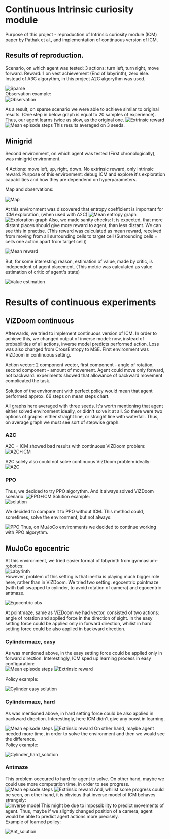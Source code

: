 # Continuous Intrinsic curiosity module
Purpose of this project - reproduction of Intrinsic curiosity module (ICM) paper by Pathak et al., and implementation of continuous version of ICM.

## Results of reproduction.
Scenario, on which agent was tested:
3 actions: turn left, turn right, move forward. Reward: 1 on vest achievement (End of labyrinth), zero else.
Instead of A3C algorythm, in this project A2C algorythm was used.  

![Sparse](https://github.com/denmanorwatCDS/mario-icm/assets/119806492/e4ad8369-787b-49d3-a633-5640f02899a9)  
Observation example:  
![Observation](https://github.com/denmanorwatCDS/mario-icm/assets/119806492/32256e6c-9bfd-4fdd-923a-a8f5829c62a1)


As a result, on sparse scenario we were able to achieve similar to original results. (One step in below graph is equal to 20 samples of experience). Thus, our agent learns twice as slow, as the original one.
![Extrinsic reward](https://github.com/denmanorwatCDS/mario-icm/assets/119806492/99e324a0-956d-41ad-8556-9419f9c4e0a8)
![Mean episode steps](https://github.com/denmanorwatCDS/mario-icm/assets/119806492/2960ec09-8f4a-4c23-a9c5-9e8f80b199c9)
This results averaged on 3 seeds.

## Minigrid
Second environment, on which agent was tested (First chronologically), was minigrid environment.  

4 Actions: move left, up, right, down. No extrinsic reward, only intrinsic reward. Purpose of this environment: debug ICM and explore it's exploration capabilities and how they are dependend on hyperparameters.  

Map and observations:  

![Map](https://github.com/denmanorwatCDS/mario-icm/assets/119806492/886de8fe-e384-43ff-9692-6a9196ab20d2)  

At this environment was discovered that entropy coefficient is important for ICM exploration, (when used with A2C)
![Mean entropy graph](https://github.com/denmanorwatCDS/mario-icm/assets/119806492/7b958e13-8367-4a76-9ffd-4054c3f36094)
![Exploration graph](https://github.com/denmanorwatCDS/mario-icm/assets/119806492/56d62e2c-6bb3-48e7-a946-445547689c44)
Also, we made sanity checks: It is expected, that more distant places should give more reward to agent, than less distant. We can see this in practise.
(This reward was calculated as mean reward, received from moving from all surrounding cells to target cell (Surrounding cells = cells one action apart from target cell))  

![Mean reward](https://github.com/denmanorwatCDS/mario-icm/assets/119806492/38370e9c-59b8-41fe-8640-b424b055bc0b)  

But, for some interesting reason, estimation of value, made by critic, is independent of agent placement. (This metric was calculated as value estimation of critic of agent's state)  

![Value estimation](https://github.com/denmanorwatCDS/mario-icm/assets/119806492/bc9a5042-8093-4c0a-a8cb-b76ef2098189)

# Results of continuous experiments
## ViZDoom continuous
Afterwards, we tried to implement continuous version of ICM. In order to achieve this, we changed output of inverse model: now, instead of probabilities of all actions, inverse model predicts performed action. Loss was also changed from CrossEntropy to MSE.
First environment was ViZDoom in continuous setting.   

Action vector: 2 component vector, first component - angle of rotation, second component - amount of movement. Agent could move only forward, not backward: experiments showed that allowance of backward movement complicated the task.  

Solution of the environment with perfect policy would mean that agent performed approx. 66 steps on mean steps chart. 

All graphs here averaged with three seeds. It's worth mentioning that agent either solved environment ideally, or didn't solve it at all. So there were two options of graphs: either straight line, or straight line with waterfall. Thus, on average graph we must see sort of stepwise graph.  

### A2C
A2C + ICM showed bad results with continuous ViZDoom problem:
![A2C+ICM](https://github.com/denmanorwatCDS/mario-icm/assets/119806492/0f8dfe4d-9bbf-44d1-b764-a471c796e40a)  

A2C solely also could not solve continuous ViZDoom problem ideally:
![A2C](link)  

### PPO
Thus, we decided to try PPO algorythm. And it always solved ViZDoom scenario:
![PPO+ICM](https://github.com/denmanorwatCDS/mario-icm/assets/119806492/daeaf956-606a-47ce-8fb3-99941baa3ffe)
Solution example:  
![solution](https://github.com/denmanorwatCDS/mario-icm/assets/119806492/5709bd37-5b9c-4e35-a349-1f2aa3d805af)

We decided to compare it to PPO without ICM. This method could, sometimes, solve the environment, but not always:  

![PPO](https://github.com/denmanorwatCDS/mario-icm/assets/119806492/ea3babf8-350c-4978-8ed2-1dff878edcfa)
Thus, on MuJoCo environments we decided to continue working with PPO algorythm.


## MuJoCo egocentric
At this environment, we tried easier format of labyrinth from gymnasium-robotics:  
![Labyrinth](https://github.com/denmanorwatCDS/mario-icm/assets/119806492/3cb73245-575c-444f-867a-aa3dac29d5c8)  
However, problem of this setting is that inertia is playing much bigger role here, rather than in ViZDoom.
We tried two setting: egocentric pointmaze (with ball swapped to cylinder, to avoid rotation of camera) and egocentric antmaze.  

![Egocentric obs](https://github.com/denmanorwatCDS/mario-icm/assets/119806492/91f315eb-3fc3-47cc-a31f-fc3933339382)  

At pointmaze, same as ViZDoom we had vector, consisted of two actions: angle of rotation and applied force in the direction of sight. In the easy setting force could be applied only in forward direction, whilist in hard setting force could be also applied in backward direction.  

### Cylindermaze, easy
As was mentioned above, in the easy setting force could be applied only in forward direction. Interestingly, ICM sped up learning process in easy configuration:  
![Mean episode steps](https://github.com/denmanorwatCDS/mario-icm/assets/119806492/808d3366-b4f5-4238-96d1-4a83527a096a)
![Extrinsic reward](https://github.com/denmanorwatCDS/mario-icm/assets/119806492/9abb0ec8-723a-4f92-9d21-634d71933d07)   

Policy example:  

![Cylinder easy solution](https://github.com/denmanorwatCDS/mario-icm/assets/119806492/6d080705-6428-4329-a4f2-5373af389e48)


### Cylindermaze, hard
As was mentioned above, in hard setting force could be also applied in backward direction. Interestingly, here ICM didn't give any boost in learning.  

![Mean episode steps](https://github.com/denmanorwatCDS/mario-icm/assets/119806492/c697e788-1c18-48c9-9960-98b24c4e470a)
![Extrinsic reward](https://github.com/denmanorwatCDS/mario-icm/assets/119806492/463815c6-e8fe-4e3d-99ae-d8a228689733)
On other hand, maybe agent needed more time, in order to solve the environment and then we would see the difference.  
Policy example:  

![Cylinder_hard_solution](https://github.com/denmanorwatCDS/mario-icm/assets/119806492/c12dfc42-e05b-48db-99cf-ea6f3050d225)


### Antmaze
This problem occcured to hard for agent to solve. On other hand, maybe we could use more computation time, in order to see progress.
![Mean episode steps](https://github.com/denmanorwatCDS/mario-icm/assets/119806492/d9480e95-457f-4c4a-8271-67dad186a20e)
![Extrinsic reward](https://github.com/denmanorwatCDS/mario-icm/assets/119806492/f3090ee1-7ed2-42ce-84ef-1672a10b450c)
And, whilist some progress could be seen, on other hand, it is obvious that inverse model of ICM behaves strangely:  
![Inverse model](https://github.com/denmanorwatCDS/mario-icm/assets/119806492/7ebc6e60-275b-4c8b-b983-860be72d749c)
This might be due to impossibility to predict movements of agent. Thus, maybe if we slightly changed position of a camera, agent would be able to predict agent actions more precisely.  
Example of learned policy:  

![Ant_solution](https://github.com/denmanorwatCDS/mario-icm/assets/119806492/954673d8-6748-4797-989f-abd37ff3a787)
